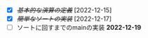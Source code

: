 * [X] ~~*基本的な演算の定義*~~ [2022-12-15]
* [X] ~~*簡単なソートの実装*~~ [2022-12-17]
* [ ] ソートに回すまでのmainの実装 **2022-12-19**